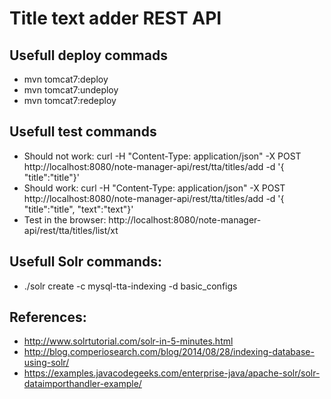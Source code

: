 # Title text adder REST API

## Usefull deploy commads
* mvn tomcat7:deploy
* mvn tomcat7:undeploy
* mvn tomcat7:redeploy

## Usefull test commands
* Should not work: curl -H "Content-Type: application/json" -X POST http://localhost:8080/note-manager-api/rest/tta/titles/add -d '{ "title":"title"}'
* Should work: curl -H "Content-Type: application/json" -X POST http://localhost:8080/note-manager-api/rest/tta/titles/add -d '{ "title":"title", "text":"text"}'
* Test in the browser: http://localhost:8080/note-manager-api/rest/tta/titles/list/xt

## Usefull Solr commands:
* ./solr create -c mysql-tta-indexing -d basic_configs

## References:
* http://www.solrtutorial.com/solr-in-5-minutes.html
* http://blog.comperiosearch.com/blog/2014/08/28/indexing-database-using-solr/
* https://examples.javacodegeeks.com/enterprise-java/apache-solr/solr-dataimporthandler-example/
